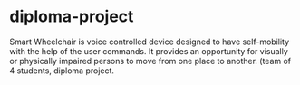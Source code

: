 # diploma-project
Smart Wheelchair is voice controlled device designed to have self-mobility with the help of the user commands. It provides an opportunity for visually or physically impaired persons to move from one place to another. (team of 4 students, diploma project.
